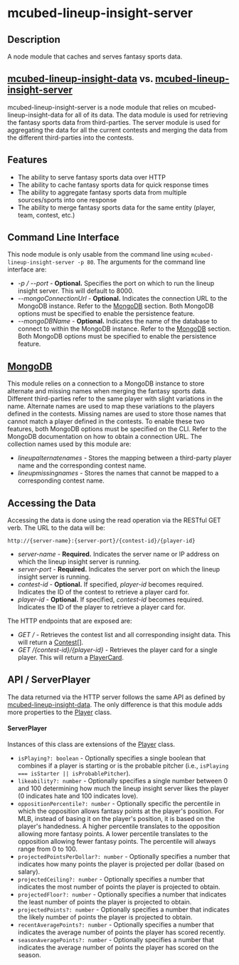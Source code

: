 # mcubed-lineup-insight-server

Description
----
A node module that caches and serves fantasy sports data.

[mcubed-lineup-insight-data](https://github.com/nickp10/mcubed-lineup-insight-data) vs. [mcubed-lineup-insight-server](https://github.com/nickp10/mcubed-lineup-insight-server)
----
mcubed-lineup-insight-server is a node module that relies on mcubed-lineup-insight-data for all of its data. The data module is used for retrieving the fantasy sports data from third-parties. The server module is used for aggregating the data for all the current contests and merging the data from the different third-parties into the contests.

Features
----
* The ability to serve fantasy sports data over HTTP
* The ability to cache fantasy sports data for quick response times
* The ability to aggregate fantasy sports data from multiple sources/sports into one response
* The ability to merge fantasy sports data for the same entity (player, team, contest, etc.)

Command Line Interface
----
This node module is only usable from the command line using `mcubed-lineup-insight-server -p 80`. The arguments for the command line interface are:

* *-p / --port* - **Optional.** Specifies the port on which to run the lineup insight server. This will default to 8000.
* *--mongoConnectionUrl* - **Optional.** Indicates the connection URL to the MongoDB instance. Refer to the [MongoDB](#mongodb) section. Both MongoDB options must be specified to enable the persistence feature.
* *--mongoDBName* - **Optional.** Indicates the name of the database to connect to within the MongoDB instance. Refer to the [MongoDB](#mongodb) section. Both MongoDB options must be specified to enable the persistence feature.

<a name="mongodb"></a>
[MongoDB](https://www.mongodb.com/)
----
This module relies on a connection to a MongoDB instance to store alternate and missing names when merging the fantasy sports data. Different third-parties refer to the same player with slight variations in the name. Alternate names are used to map these variations to the players defined in the contests. Missing names are used to store those names that cannot match a player defined in the contests. To enable these two features, both MongoDB options must be specified on the CLI. Refer to the MongoDB documentation on how to obtain a connection URL. The collection names used by this module are:

* *lineupalternatenames* - Stores the mapping between a third-party player name and the corresponding contest name.
* *lineupmissingnames* - Stores the names that cannot be mapped to a corresponding contest name.

Accessing the Data
----
Accessing the data is done using the read operation via the RESTful GET verb. The URL to the data will be:

`http://{server-name}:{server-port}/{contest-id}/{player-id}`

* *server-name* - **Required.** Indicates the server name or IP address on which the lineup insight server is running.
* *server-port* - **Required.** Indicates the server port on which the lineup insight server is running.
* *contest-id* - **Optional.** If specified, *player-id* becomes required. Indicates the ID of the contest to retrieve a player card for.
* *player-id* - **Optional.** If specified, *contest-id* becomes required. Indicates the ID of the player to retrieve a player card for.

The HTTP endpoints that are exposed are:

* *GET /* - Retrieves the contest list and all corresponding insight data. This will return a [Contest](https://github.com/nickp10/mcubed-lineup-insight-data#Contest)[].
* *GET /{contest-id}/{player-id}* - Retrieves the player card for a single player. This will return a [PlayerCard](https://github.com/nickp10/mcubed-lineup-insight-data#PlayerCard).

API / ServerPlayer
----
The data returned via the HTTP server follows the same API as defined by [mcubed-lineup-insight-data](https://github.com/nickp10/mcubed-lineup-insight-data#InsightData). The only difference is that this module adds more properties to the [Player](https://github.com/nickp10/mcubed-lineup-insight-data#Player) class.

#### <a name="ServerPlayer"></a>ServerPlayer
Instances of this class are extensions of the [Player](https://github.com/nickp10/mcubed-lineup-insight-data#Player) class.

* `isPlaying?: boolean` - Optionally specifies a single boolean that combines if a player is starting or is the probable pitcher (i.e., `isPlaying === isStarter || isProbablePitcher`).
* `likeability?: number` - Optionally specifies a single number between 0 and 100 determining how much the lineup insight server likes the player (0 indicates hate and 100 indicates love).
* `oppositionPercentile?: number` - Optionally specific the percentile in which the opposition allows fantasy points at the player's position. For MLB, instead of basing it on the player's position, it is based on the player's handedness. A higher percentile translates to the opposition allowing more fantasy points. A lower percentile translates to the opposition allowing fewer fantasy points. The percentile will always range from 0 to 100.
* `projectedPointsPerDollar?: number` - Optionally specifies a number that indicates how many points the player is projected per dollar (based on salary).
* `projectedCeiling?: number` - Optionally specifies a number that indicates the most number of points the player is projected to obtain.
* `projectedFloor?: number` - Optionally specifies a number that indicates the least number of points the player is projected to obtain.
* `projectedPoints?: number` - Optionally specifies a number that indicates the likely number of points the player is projected to obtain.
* `recentAveragePoints?: number` - Optionally specifies a number that indicates the average number of points the player has scored recently.
* `seasonAveragePoints?: number` - Optionally specifies a number that indicates the average number of points the player has scored on the season.
